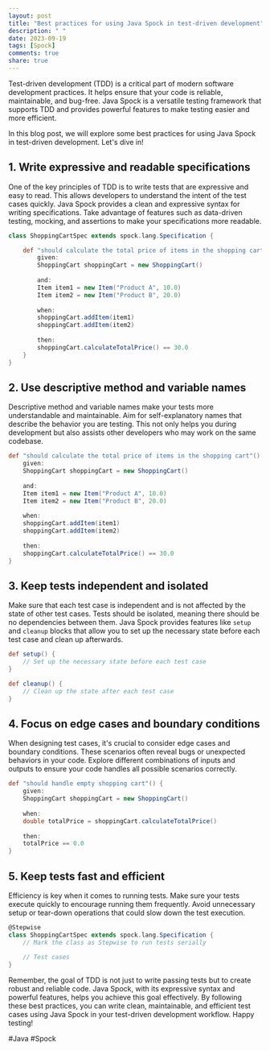 ```yaml
---
layout: post
title: "Best practices for using Java Spock in test-driven development"
description: " "
date: 2023-09-19
tags: [Spock]
comments: true
share: true
---
```


Test-driven development (TDD) is a critical part of modern software development practices. It helps ensure that your code is reliable, maintainable, and bug-free. Java Spock is a versatile testing framework that supports TDD and provides powerful features to make testing easier and more efficient.

In this blog post, we will explore some best practices for using Java Spock in test-driven development. Let's dive in!

## 1. Write expressive and readable specifications

One of the key principles of TDD is to write tests that are expressive and easy to read. This allows developers to understand the intent of the test cases quickly. Java Spock provides a clean and expressive syntax for writing specifications. Take advantage of features such as data-driven testing, mocking, and assertions to make your specifications more readable.

```groovy
class ShoppingCartSpec extends spock.lang.Specification {

    def "should calculate the total price of items in the shopping cart"() {
        given:
        ShoppingCart shoppingCart = new ShoppingCart()
        
        and:
        Item item1 = new Item("Product A", 10.0)
        Item item2 = new Item("Product B", 20.0)
        
        when:
        shoppingCart.addItem(item1)
        shoppingCart.addItem(item2)
        
        then:
        shoppingCart.calculateTotalPrice() == 30.0
    }
}
```

## 2. Use descriptive method and variable names

Descriptive method and variable names make your tests more understandable and maintainable. Aim for self-explanatory names that describe the behavior you are testing. This not only helps you during development but also assists other developers who may work on the same codebase.

```groovy
def "should calculate the total price of items in the shopping cart"() {
    given:
    ShoppingCart shoppingCart = new ShoppingCart()
    
    and:
    Item item1 = new Item("Product A", 10.0)
    Item item2 = new Item("Product B", 20.0)
    
    when:
    shoppingCart.addItem(item1)
    shoppingCart.addItem(item2)
    
    then:
    shoppingCart.calculateTotalPrice() == 30.0
}
```

## 3. Keep tests independent and isolated

Make sure that each test case is independent and is not affected by the state of other test cases. Tests should be isolated, meaning there should be no dependencies between them. Java Spock provides features like `setup` and `cleanup` blocks that allow you to set up the necessary state before each test case and clean up afterwards.

```groovy
def setup() {
    // Set up the necessary state before each test case
}

def cleanup() {
    // Clean up the state after each test case
}
```

## 4. Focus on edge cases and boundary conditions

When designing test cases, it's crucial to consider edge cases and boundary conditions. These scenarios often reveal bugs or unexpected behaviors in your code. Explore different combinations of inputs and outputs to ensure your code handles all possible scenarios correctly.

```groovy
def "should handle empty shopping cart"() {
    given:
    ShoppingCart shoppingCart = new ShoppingCart()
    
    when:
    double totalPrice = shoppingCart.calculateTotalPrice()
    
    then:
    totalPrice == 0.0
}
```

## 5. Keep tests fast and efficient

Efficiency is key when it comes to running tests. Make sure your tests execute quickly to encourage running them frequently. Avoid unnecessary setup or tear-down operations that could slow down the test execution.

```groovy
@Stepwise
class ShoppingCartSpec extends spock.lang.Specification {
    // Mark the class as Stepwise to run tests serially
    
    // Test cases
}
```

Remember, the goal of TDD is not just to write passing tests but to create robust and reliable code. Java Spock, with its expressive syntax and powerful features, helps you achieve this goal effectively. By following these best practices, you can write clean, maintainable, and efficient test cases using Java Spock in your test-driven development workflow. Happy testing!

#Java #Spock